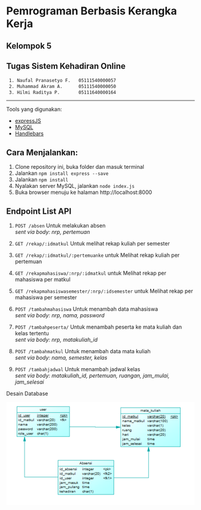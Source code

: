 # Pemrograman Berbasis Kerangka Kerja
## Kelompok 5
## Tugas Sistem Kehadiran Online

     1. Naufal Pranasetyo F.   05111540000057
     2. Muhammad Akram A.      05111540000050
     3. Hilmi Raditya P.       05111640000164
    
---

Tools yang digunakan: 
- [expressJS](https://expressjs.com/)
- [MySQL](https://www.mysql.com/) 
- [Handlebars](https://github.com/pillarjs/hbs)
   
## Cara Menjalankan:
1. Clone repository ini, buka folder dan masuk terminal
2. Jalankan `npm install express --save`
3. Jalankan `npm install`
4. Nyalakan server MySQL, jalankan `node index.js`
5. Buka browser menuju ke halaman http://localhost:8000


## Endpoint List API
1. `POST /absen` Untuk melakukan absen  
*sent via body: nrp, pertemuan*


2. `GET /rekap/:idmatkul` Untuk melihat rekap kuliah per semester

3. `GET /rekap/:idmatkul/:pertemuanke` untuk Melihat rekap kuliah per pertemuan

4. `GET /rekapmahasiswa/:nrp/:idmatkul` untuk Melihat rekap per mahasiswa per matkul

5. `GET /rekapmahasiswasemester/:nrp/:idsemester` untuk Melihat rekap per mahasiswa per semester 

6. `POST /tambahmahasiswa` Untuk menambah data mahasiswa  
*sent via body: nrp, nama, password*


7. `POST /tambahpeserta/` Untuk menambah peserta ke mata kuliah dan kelas tertentu  
*sent via body: nrp, matakuliah_id*


8. `POST /tambahmatkul` Untuk menambah data mata kuliah  
*sent via body: nama, semester, kelas*


9. `POST /tambahjadwal` Untuk menambah jadwal kelas  
*sent via body: matakuliah_id, pertemuan, ruangan, jam_mulai, jam_selesai*


Desain Database

![db](Database.png)


